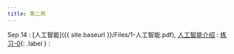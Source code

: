 ```yaml
---
title: 第二周
---
```



Sep 14
: [人工智能]({{ site.baseurl }}/Files/1-人工智能.pdf), [人工智能介绍](https://bhpan.buaa.edu.cn/link/AAE2877B701A94431199357DE74F9D4117)
  : [练习-0](https://bhpan.buaa.edu.cn/link/AAB6AA0CB9A665431FA92CFF1B490305B8){: .label }
: 

<!-- Sep 29
: **Section**{: .label .label-purple }[Intro to Java]({{ site.baseurl }}/Files/1-人工智能.pdf)
  : [Solution](#)

Sep 30
: [Variables & Objects](#)
  : [1.2](#), [2.1](#)

Oct 1
: **Lab**{: .label .label-purple } [Intro to Java](#)

Oct 2
: [Tracing, IntLists, & Recursion](#)
  : [2.1](#)
: **HW 1 due**{: .label .label-red } -->
